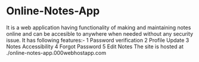 # Online-Notes-App
It is a web application having functionality of making and maintaining notes online and can be accesible to anywhere 
when needed without any security issue.
It has following features:-
1 Password verification
2 Profile Update
3 Notes Accessibility
4 Forgot Password
5 Edit Notes
The site is hosted at ./online-notes-app.000webhostapp.com
